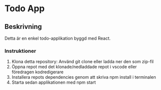 # Todo App

## Beskrivning

Detta är en enkel todo-applikation byggd med React.

### Instruktioner

1. Klona detta repository: Använd git clone <repository-url> eller ladda ner den som zip-fil
2. Öppna repot med det klonade/nedladdade repot i vscode eller föredragen kodredigerare
3. Installera repots dependencies genom att skriva npm install i terminalen
4. Starta sedan applikationen med npm start

